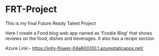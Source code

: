 # FRT-Project
This is my final Future Ready Talent Project

Here I create a Food blog web app named as 'Foodie Blog' that shows reviews on the food, dishes and beverages. It also has a recipe section

Azure Link:- https://jolly-flower-04a600310.1.azurestaticapps.net/
